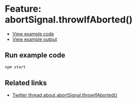 # Feature: abortSignal.throwIfAborted()

- [View example code](./example.js)
- [View example output](./example-output.txt)

## Run example code

```bash
npm start
```

## Related links

- [Twitter thread about abortSignal.throwIfAborted()](https://twitter.com/simonplend/status/1487053107720859648)

<!-- TODO: Add link to blog post -->
